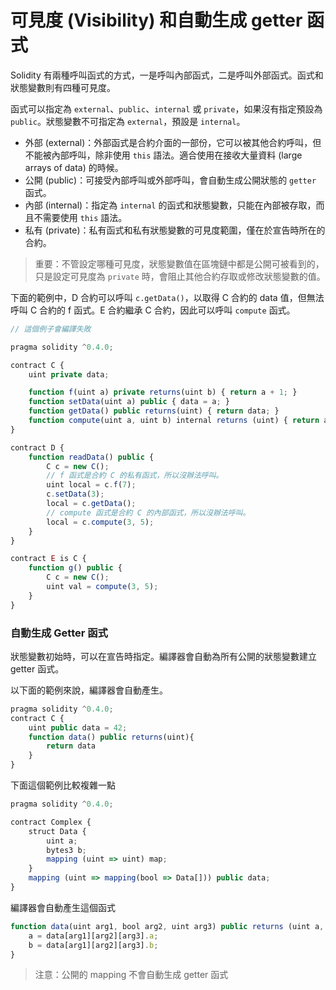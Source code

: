 # 可見度 (Visibility) 和自動生成 getter 函式

Solidity 有兩種呼叫函式的方式，一是呼叫內部函式，二是呼叫外部函式。函式和狀態變數則有四種可見度。

<!-- what meaning "do not create an actual EVM call?" -->

函式可以指定為 `external`、`public`、`internal` 或 `private`，如果沒有指定預設為 `public`。狀態變數不可指定為 `external`，預設是 `internal`。

* 外部 (external)：外部函式是合約介面的一部份，它可以被其他合約呼叫，但不能被內部呼叫，除非使用 `this` 語法。適合使用在接收大量資料 (large arrays of data) 的時候。
* 公開 (public)：可接受內部呼叫或外部呼叫，會自動生成公開狀態的 `getter` 函式。
* 內部 (internal)：指定為 `internal` 的函式和狀態變數，只能在內部被存取，而且不需要使用 `this` 語法。
* 私有 (private)：私有函式和私有狀態變數的可見度範圍，僅在於宣告時所在的合約。

> 重要：不管設定哪種可見度，狀態變數值在區塊鏈中都是公開可被看到的，只是設定可見度為 `private` 時，會阻止其他合約存取或修改狀態變數的值。

下面的範例中，D 合約可以呼叫 `c.getData()`，以取得 C 合約的 data 值，但無法呼叫 C 合約的 f 函式。E 合約繼承 C 合約，因此可以呼叫 `compute` 函式。

```js
// 這個例子會編譯失敗

pragma solidity ^0.4.0;

contract C {
    uint private data;

    function f(uint a) private returns(uint b) { return a + 1; }
    function setData(uint a) public { data = a; }
    function getData() public returns(uint) { return data; }
    function compute(uint a, uint b) internal returns (uint) { return a+b; }
}

contract D {
    function readData() public {
        C c = new C();
        // f 函式是合約 C 的私有函式，所以沒辦法呼叫。
        uint local = c.f(7);
        c.setData(3);
        local = c.getData();
        // compute 函式是合約 C 的內部函式，所以沒辦法呼叫。
        local = c.compute(3, 5);
    }
}

contract E is C {
    function g() public {
        C c = new C();
        uint val = compute(3, 5);
    }
}
```

### 自動生成 Getter 函式

狀態變數初始時，可以在宣告時指定。編譯器會自動為所有公開的狀態變數建立 getter 函式。

以下面的範例來說，編譯器會自動產生。

```js
pragma solidity ^0.4.0;
contract C {
    uint public data = 42;
    function data() public returns(uint){
        return data
    }
}
```

下面這個範例比較複雜一點

```js
pragma solidity ^0.4.0;

contract Complex {
    struct Data {
        uint a;
        bytes3 b;
        mapping (uint => uint) map;
    }
    mapping (uint => mapping(bool => Data[])) public data;
}
```

編譯器會自動產生這個函式

```js
function data(uint arg1, bool arg2, uint arg3) public returns (uint a, bytes3 b) {
    a = data[arg1][arg2][arg3].a;
    b = data[arg1][arg2][arg3].b;
}
```

> 注意：公開的 mapping 不會自動生成 getter 函式